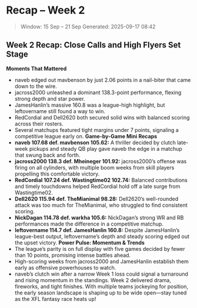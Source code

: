 # Recap – Week 2

> Window: 15 Sep – 21 Sep
> Generated: 2025-09-17 08:42

## **Week 2 Recap: Close Calls and High Flyers Set Stage**

**Moments That Mattered**
- naveb edged out mavbenson by just 2.06 points in a nail-biter that came down to the wire.
- jacross2000 unleashed a dominant 138.3-point performance, flexing strong depth and star power.
- JamesHanlin’s massive 160.8 was a league-high highlight, but leftovername still found a way to win.
- RedCordial and Dell2620 both secured solid wins with balanced scoring across their rosters.
- Several matchups featured tight margins under 7 points, signaling a competitive league early on.
**Game-by-Game Mini Recaps**
- **naveb 107.68 def. mavbenson 105.62:** A thriller decided by clutch late-week pickups and steady QB play gave naveb the edge in a matchup that swung back and forth.
- **jacross2000 138.3 def. Mheineger 101.92:** jacross2000’s offense was firing on all cylinders, with multiple boom weeks from skill players propelling this comfortable victory.
- **RedCordial 107.24 def. Wastingtime02 102.74:** Balanced contributions and timely touchdowns helped RedCordial hold off a late surge from Wastingtime02.
- **Dell2620 115.94 def. TheMianimal 98.28:** Dell2620’s well-rounded attack was too much for TheMianimal, who struggled to find consistent scoring.
- **NickDagan 114.78 def. warkha 105.6:** NickDagan’s strong WR and RB performances made the difference in a competitive matchup.
- **leftovername 114.7 def. JamesHanlin 160.8:** Despite JamesHanlin’s league-best output, leftovername’s depth and steady scoring edged out the upset victory.
**Power Pulse: Momentum & Trends**
- The league’s parity is on full display with five games decided by fewer than 10 points, promising intense battles ahead.
- High-scoring weeks from jacross2000 and JamesHanlin establish them early as offensive powerhouses to watch.
- naveb’s clutch win after a narrow Week 1 loss could signal a turnaround and rising momentum in the standings.
Week 2 delivered drama, fireworks, and tight finishes. With multiple teams jockeying for position, the early season landscape is shaping up to be wide open—stay tuned as the XFL fantasy race heats up!
